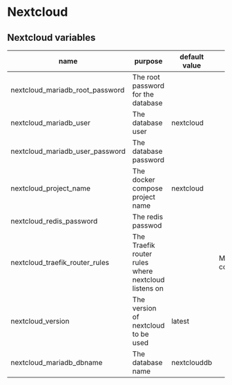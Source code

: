 # Nextcloud

## Nextcloud variables

| name                            | purpose                                             | default value | remark             |
| ------------------------------- | --------------------------------------------------- | ------------- | ------------------ |
| nextcloud_mariadb_root_password | The root password for the database                  |               |                    |
| nextcloud_mariadb_user          | The database user                                   | nextcloud     |                    |
| nextcloud_mariadb_user_password | The database password                               |               |                    |
| nextcloud_project_name          | The docker compose project name                     | nextcloud     |                    |
| nextcloud_redis_password        | The redis passwod                                   |               |                    |
| nextcloud_traefik_router_rules  | The Traefik router rules where nextcloud listens on |               | Must be configured |
| nextcloud_version               | The version of nextcloud to be used                 | latest        |                    |
| nextcloud_mariadb_dbname        | The database name                                   | nextclouddb   |                    |
